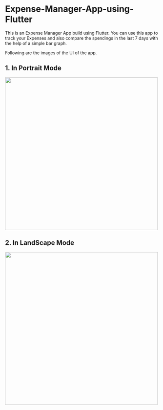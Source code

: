 # Expense-Manager-App-using-Flutter
This is an Expense Manager App build using Flutter.
You can use this app to track your Expenses and also compare the spendings in the last 7 days with the help of a simple bar graph.

Following are the images of the UI of the app.
## 1. In Portrait Mode
<img src="https://github.com/teckshaft/Expense-Manager-App-using-Flutter/blob/master/UIimges/image1.jpg" width="500">

## 2. In LandScape Mode
<img src="https://github.com/teckshaft/Expense-Manager-App-using-Flutter/blob/master/UIimges/image2.jpg" width="500">
